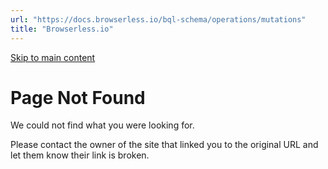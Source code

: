 ```yaml
---
url: "https://docs.browserless.io/bql-schema/operations/mutations"
title: "Browserless.io"
---
```


[Skip to main content](https://docs.browserless.io/bql-schema/operations/mutations#__docusaurus_skipToContent_fallback)

# Page Not Found

We could not find what you were looking for.

Please contact the owner of the site that linked you to the original URL and let them know their link is broken.